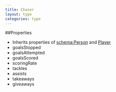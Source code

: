 ```yaml
---
title: Chaser
layout: type
categories: type
---
```

##Properties
* Inherits properties of [schema:Person](http://schema.org/Person) and [Player](Player.md)
* goalsStopped
* goalsAttempted
* goalsScored
* scoringRate
* tackles
* assists
* takeaways
* giveaways